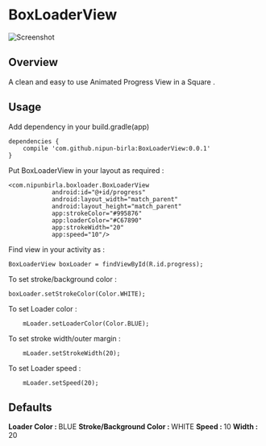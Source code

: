 BoxLoaderView
===

![Screenshot](https://github.com/nipun-birla/BoxLoaderView/blob/master/preview.gif)

<h2>Overview</h2>
A clean and easy to use Animated Progress View in a Square
.
<h2>Usage</h2>

Add dependency in your build.gradle(app)

    dependencies {
        compile 'com.github.nipun-birla:BoxLoaderView:0.0.1'
    }

Put BoxLoaderView in your layout as required :

    <com.nipunbirla.boxloader.BoxLoaderView
                android:id="@+id/progress"
                android:layout_width="match_parent"
                android:layout_height="match_parent"
                app:strokeColor="#995876"
                app:loaderColor="#C67890"
                app:strokeWidth="20"
                app:speed="10"/>

Find view in your activity as :

    BoxLoaderView boxLoader = findViewById(R.id.progress);

To set stroke/background color :

    boxLoader.setStrokeColor(Color.WHITE);

To set Loader color :

        mLoader.setLoaderColor(Color.BLUE);

To set stroke width/outer margin :

        mLoader.setStrokeWidth(20);

To set Loader speed :

        mLoader.setSpeed(20);

<h2>Defaults</h2>

<b>Loader Color : </b> BLUE<lb>
<b>Stroke/Background Color : </b> WHITE<lb>
<b>Speed : </b> 10<lb>
<b>Width : </b> 20




